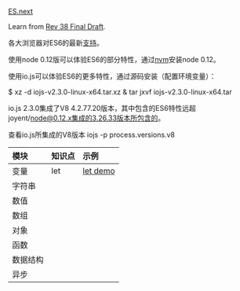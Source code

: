 [ES.next][]

[ES.next]: http://wiki.ecmascript.org/doku.php?id=harmony:specification_drafts

Learn from [Rev 38 Final Draft](http://wiki.ecmascript.org/lib/exe/fetch.php?id=harmony%3Aspecification_drafts&cache=cache&media=harmony:ecma-262_6th_edition_final_draft_-04-14-15.pdf).

各大浏览器对ES6的最新[支持](http://kangax.github.io/compat-table/es6/)。

使用node 0.12版可以体验ES6的部分特性，通过[nvm](https://github.com/creationix/nvm)安装node 0.12。

使用io.js可以体验ES6的更多特性，通过源码安装（配置环境变量）：

$  xz -d iojs-v2.3.0-linux-x64.tar.xz &  tar jxvf iojs-v2.3.0-linux-x64.tar

io.js 2.3.0集成了V8 4.2.77.20版本，其中包含的ES6特性远超joyent/node@0.12.x集成的3.26.33版本所包含的。

查看io.js所集成的V8版本 iojs -p process.versions.v8

模块 | 知识点 | 示例
:------------- | :------------- | :-----------------
变量 | let | [let demo](../master/varialbe/letdemo.js)
字符串 | |
数值 | |
数组 | |
对象 | |
函数 | |
数据结构 | |
异步 | |


